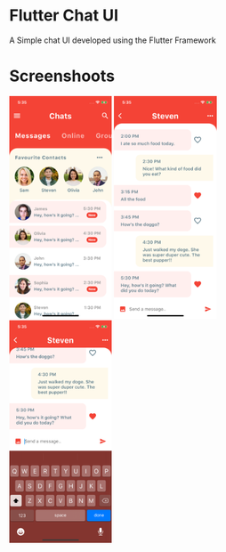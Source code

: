 # Flutter Chat UI

A Simple chat UI developed using the Flutter Framework

# Screenshoots
<img src="/screenshoots/flutter_01.png" height="400px"/>                <img src="/screenshoots/flutter_02.png" height="400px"/>
<img src="/screenshoots/flutter_03.png" height="400px"/>            
